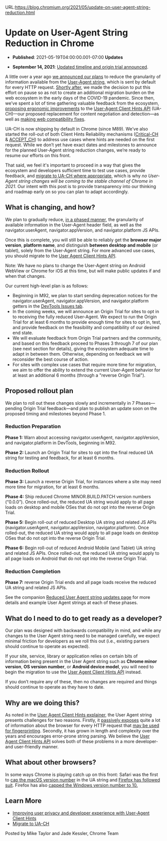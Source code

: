 URL:https://blog.chromium.org/2021/05/update-on-user-agent-string-reduction.html
# Update on User-Agent String Reduction in Chrome
- **Published**: 2021-05-19T04:00:00.001-07:00
**Updates**

* **September 14, 2021**: [Updated timeline and origin trial announced](https://blog.chromium.org/2021/09/user-agent-reduction-origin-trial-and-dates.html).

A little over a year ago [we announced our plans](https://groups.google.com/a/chromium.org/g/blink-dev/c/-2JIRNMWJ7s/m/yHe4tQNLCgAJ) to reduce the granularity of information available from the [User-Agent string](https://developer.mozilla.org/en-US/docs/Web/HTTP/Headers/User-Agent), which is sent by default for every HTTP request. [Shortly after](https://groups.google.com/a/chromium.org/g/blink-dev/c/-2JIRNMWJ7s/m/u-YzXjZ8BAAJ), we made the decision to put this effort on pause so as not to create an additional migration burden on the web ecosystem in the early days of the COVID-19 pandemic. Since then, we’ve spent a lot of time gathering valuable feedback from the ecosystem, [proposing ergonomic improvements](https://groups.google.com/a/chromium.org/g/blink-dev/c/dafizBGwWMw) to the [User-Agent Client Hints API](https://web.dev/user-agent-client-hints/) (UA-CH)—our proposed replacement for content negotiation and detection—as well as [making web compatibility fixes](https://bugs.chromium.org/p/chromium/issues/detail?id=1149575#c2).

UA-CH is now shipping by default in Chrome (since M89). We’ve also started the roll-out of both Client Hints Reliability mechanisms ([Critical-CH](https://chromestatus.com/feature/5727177800679424) & [ACCEPT\_CH](https://chromestatus.com/feature/5555544540577792)) to address use cases where hints are needed on the first request. While we don’t yet have exact dates and milestones to announce for the planned User-Agent string reduction changes, we’re ready to resume our efforts on this front.

That said, we feel it's important to proceed in a way that gives the ecosystem and developers sufficient time to test use cases, provide feedback, and [migrate to UA-CH where appropriate](https://web.dev/migrate-to-ua-ch), which is why *no User-Agent string changes will be coming to the stable channel of Chrome in 2021*. Our intent with this post is to provide transparency into our thinking and roadmap early on so you can plan to adapt accordingly.

What is changing, and how?
--------------------------

We plan to gradually reduce, [in a phased manner](https://www.chromium.org/updates/ua-reduction), the granularity of available information in the User-Agent header field, as well as the navigator.userAgent, navigator.appVersion, and navigator.platform JS APIs.

Once this is complete, you will still be able to reliably get the **browser major version**, **platform name**, and distinguish **between desktop and mobile** (or tablet), solely from the User-Agent string. For more advanced use cases, you should migrate to the [User Agent Client Hints API](https://web.dev/user-agent-client-hints/).

Note: We have no plans to change the User-Agent string on Android WebView or Chrome for iOS at this time, but will make public updates if and when that changes.

Our current high-level plan is as follows:

* Beginning in M92, we plan to start sending deprecation notices for the navigator.userAgent, navigator.appVersion, and navigator.platform getters in the [DevTools Issues tab](https://developer.chrome.com/docs/devtools/issues/).
* In the coming weeks, we will announce an Origin Trial for sites to opt in to receiving the fully reduced User-Agent. We expect to run the Origin Trial for at least 6 months to provide enough time for sites to opt in, test, and provide feedback on the feasibility and compatibility of our desired end state.
* We will evaluate feedback from Origin Trial partners and the community, and based on this feedback proceed to Phases 3 through 7 of our plan (see next section for details), giving the ecosystem adequate time to adapt in between them. Otherwise, depending on feedback we will reconsider the best course of action.
* For sites with complex use cases that require more time for migration, we aim to offer the ability to extend the current User-Agent behavior for at least an additional 6 months (through a "reverse Origin Trial").

Proposed rollout plan
---------------------

We plan to roll out these changes slowly and incrementally in 7 Phases—pending Origin Trial feedback—and plan to publish an update soon on the proposed timing and milestones beyond Phase 1.

### Reduction Preparation

**Phase 1:** Warn about accessing navigator.userAgent, navigator.appVersion, and navigator.platform in DevTools, beginning in M92.

**Phase 2:** Launch an Origin Trial for sites to opt into the final reduced UA string for testing and feedback, for at least 6 months.

### Reduction Rollout

**Phase 3:** Launch a reverse Origin Trial, for instances where a site may need more time for migration, for at least 6 months.

**Phase 4:** Ship reduced Chrome MINOR.BUILD.PATCH version numbers (“0.0.0”). Once rolled-out, the reduced UA string would apply to all page loads on desktop and mobile OSes that do not opt into the reverse Origin Trial.

**Phase 5:** Begin roll-out of reduced Desktop UA string and related JS APIs (navigator.userAgent, navigator.appVersion, navigator.platform). Once rolled-out, the reduced UA string would apply to all page loads on desktop OSes that do not opt into the reverse Origin Trial.

**Phase 6:** Begin roll-out of reduced Android Mobile (and Tablet) UA string and related JS APIs. Once rolled-out, the reduced UA string would apply to all page loads on Android that do not opt into the reverse Origin Trial.

### Reduction Completion

**Phase 7:** reverse Origin Trial ends and all page loads receive the reduced UA string and related JS APIs.

See the companion [Reduced User Agent string updates page](http://chromium.org/updates/ua-reduction) for more details and example User Agent strings at each of these phases.

What do I need to do to get ready as a developer?
-------------------------------------------------

Our plan was designed with backwards compatibility in mind, and while any changes to the User Agent string need to be managed carefully, we expect minimal friction for developers as we roll this out (i.e., existing parsers should continue to operate as expected).

If your site, service, library or application relies on certain bits of information being present in the User Agent string such as **Chrome minor version**, **OS version number**, or **Android device model**, you will need to begin the migration to use the [User Agent Client Hints API](https://web.dev/user-agent-client-hints/) instead.

If you don’t require any of these, then no changes are required and things should continue to operate as they have to date.

Why are we doing this?
----------------------

As noted in the [User Agent Client Hints explainer](https://github.com/WICG/ua-client-hints#explainer-reducing-user-agent-granularity), the User Agent string presents challenges for two reasons. Firstly, it [passively exposes](https://w3c.github.io/fingerprinting-guidance/#passive) quite a lot of information about the browser for every HTTP request that [may be used for fingerprinting](https://www.w3.org/2001/tag/doc/unsanctioned-tracking/#unsanctioned-tracking-tracking-without-user-control). Secondly, it has grown in length and complexity over the years and encourages error-prone string parsing. We believe the [User Agent Client Hints API](https://wicg.github.io/ua-client-hints/) solves both of these problems in a more developer- and user-friendly manner.

What about other browsers?
--------------------------

In some ways Chrome is playing catch up on this front: Safari was the first to [cap the macOS version number](https://bugs.webkit.org/show_bug.cgi?id=216593) in the UA string and [Firefox has followed suit](https://bugzilla.mozilla.org/show_bug.cgi?id=1679929). Firefox has also [capped the Windows version number to 10.](https://bugzilla.mozilla.org/show_bug.cgi?id=1693295)

Learn More
----------

* [Improving user privacy and developer experience with User-Agent Client Hints](https://web.dev/user-agent-client-hints/)
* [Migrate to UA-CH](https://web.dev/migrate-to-ua-ch)

Posted by Mike Taylor and Jade Kessler, Chrome Team